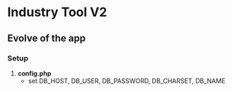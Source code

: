 # Industry Tool V2

## Evolve of the app


### Setup

1. **config.php** 
   * set DB_HOST, DB_USER, DB_PASSWORD, DB_CHARSET, DB_NAME
